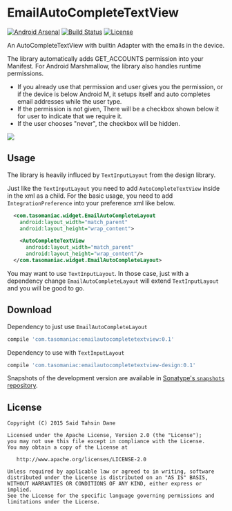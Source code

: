 EmailAutoCompleteTextView
=========================

[![Android Arsenal](https://img.shields.io/badge/Android%20Arsenal-EmailAutoCompleteTextView-brightgreen.svg?style=flat)](http://android-arsenal.com/details/1/2743)
[![Build Status](https://travis-ci.org/tasomaniac/EmailAutoCompleteTextView.png?branch=master)](https://travis-ci.org/tasomaniac/EmailAutoCompleteTextView)
[![License](http://img.shields.io/:license-apache-blue.svg)](http://www.apache.org/licenses/LICENSE-2.0.html)

An AutoCompleteTextView with builtin Adapter with the emails in the device.

The library automatically adds GET_ACCOUNTS permission into your Manifest. For Android Marshmallow, the library also
handles runtime permissions.

- If you already use that permission and user gives you the permission, or if the device is below Android M, it
setups itself and auto completes email addresses while the user type.
- If the permission is not given, There will be a checkbox shown below it for user to indicate that we require it.
- If the user chooses "never", the checkbox will be hidden.

![](demo.gif)

Usage
-----

The library is heavily influced by `TextInputLayout` from the design library.

Just like the `TextInputLayout` you need to add `AutoCompleteTextView` inside in the xml as a child.
For the basic usage, you need to add `IntegrationPreference` into your preference xml like below.

```xml
  <com.tasomaniac.widget.EmailAutoCompleteLayout
    android:layout_width="match_parent"
    android:layout_height="wrap_content">

    <AutoCompleteTextView
      android:layout_width="match_parent"
      android:layout_height="wrap_content"/>
  </com.tasomaniac.widget.EmailAutoCompleteLayout>
```

You may want to use `TextInputLayout`. In those case, just with a dependency change `EmailAutoCompleteLayout` will
extend `TextInputLayout` and you will be good to go.

Download
--------

Dependency to just use `EmailAutoCompleteLayout`

```groovy
compile 'com.tasomaniac:emailautocompletetextview:0.1'
```

Dependency to use with `TextInputLayout`

```groovy
compile 'com.tasomaniac:emailautocompletetextview-design:0.1'
```

Snapshots of the development version are available in [Sonatype's `snapshots` repository][snap].

License
-------

    Copyright (C) 2015 Said Tahsin Dane

    Licensed under the Apache License, Version 2.0 (the "License");
    you may not use this file except in compliance with the License.
    You may obtain a copy of the License at

       http://www.apache.org/licenses/LICENSE-2.0

    Unless required by applicable law or agreed to in writing, software
    distributed under the License is distributed on an "AS IS" BASIS,
    WITHOUT WARRANTIES OR CONDITIONS OF ANY KIND, either express or implied.
    See the License for the specific language governing permissions and
    limitations under the License.



 [snap]: https://oss.sonatype.org/content/repositories/snapshots/